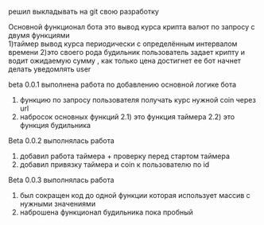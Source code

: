 решил выкладывать на git  свою разработку 

Основной функционал бота  это вывод курса крипта валют по запросу с двумя функциями  
1)таймер вывод курса периодически с определённым интервалом времени 
2)это своего рода будильник пользователь задает крипту и водит ожидаемую сумму , как только цена достигнет ее бот начнет делать уведомлять user 

beta 0.0.1 выполнена работа по добавлению основной логике бота 
1) функцию по запросу пользователя получать курс нужной coin  через url  
2)  набросок основных функций 
    2.1) это функция таймера 
    2.2) это функция будильника  

Beta 0.0.2 выполнялась работа 
1) добавил работа таймера + проверку перед стартом таймера  
2) добавил привязку таймера и coin к пользователю по id


Beta 0.0.3 выполнялась работа 
1) был сокращен код  до одной функции  которая использует массив с нужными значениями 
2) наброшена функционал будильника пока пробный 
